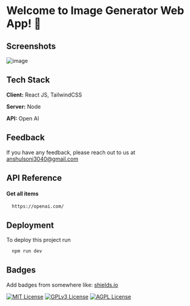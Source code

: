 
# Welcome to Image Generator Web App! 👋

## Screenshots

![image](https://github.com/anshulsoni4/AI-Image-Generation/assets/74638335/c5c4560f-fcdf-407e-b7cd-ed9aedf22a74)


## Tech Stack

**Client:** React JS, TailwindCSS

**Server:** Node

**API:** Open AI


## Feedback

If you have any feedback, please reach out to us at anshulsoni3040@gmail.com


## API Reference

#### Get all items

```http
  https://openai.com/
```

## Deployment

To deploy this project run

```bash
  npm run dev
```

## Badges

Add badges from somewhere like: [shields.io](https://shields.io/)

[![MIT License](https://img.shields.io/badge/License-MIT-green.svg)](https://choosealicense.com/licenses/mit/)
[![GPLv3 License](https://img.shields.io/badge/License-GPL%20v3-yellow.svg)](https://opensource.org/licenses/)
[![AGPL License](https://img.shields.io/badge/license-AGPL-blue.svg)](http://www.gnu.org/licenses/agpl-3.0)

